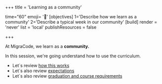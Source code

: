 +++
title = 'Learning as a community'

time="60"
emoji= '🏫'
[objectives]
    1='Describe how we learn as a community'
    2='Describe a typical week in our community'
[build]
  render = 'never'
  list = 'local'
  publishResources = false

+++

At MigraCode, we learn as a **community.**

In this session, we're going understand how to use the curriculum.

- Let`s review [how this works](how-this-works) 
- Let`s also review [expectations ](https://migracode-itp.netlify.app/welcome/prep/)
- Let`s also review [graduation and course requirements ](https://migracode-itp.netlify.app/graduation-criteria/)

